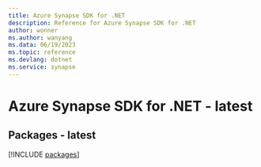 ```yaml
---
title: Azure Synapse SDK for .NET
description: Reference for Azure Synapse SDK for .NET
author: wonner
ms.author: wanyang
ms.data: 06/19/2023
ms.topic: reference
ms.devlang: dotnet
ms.service: synapse
---
```

# Azure Synapse SDK for .NET - latest
## Packages - latest
[!INCLUDE [packages](synapse-index.md)]